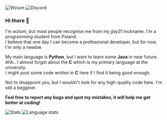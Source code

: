 ![Wzium](https://img.shields.io/badge/wzium-true-green) ![Discord](https://img.shields.io/badge/discord-jjay31%234857-%237289DA?logo=discord&logoColor=white)

### Hi there 👋

I'm *wzium*, but most people recognise me from my *jjay31* nickname. I'm a programming student from Poland.\
I believe that one day I can become a professional developer, but for now, I'm only a newbie.

My main language is **Python**, but I want to learn some **Java** in near future.\
Ahh.. I almost forgot about the **C** which is my primary language at the university.\
I might post some code written in **C** here if I find it being good enough.

Not to disappoint you, but I wouldn't look for any high-quality code here. I'm still a begginer. 

**Feel free to report any bugs and spot my mistakes, it will help me get better at coding!**

![Stats](https://github-readme-stats.vercel.app/api?username=wzium&show_icons=true&include_all_commits=true&count_private=true&hide_title=true)
![Language stats](https://github-readme-stats.vercel.app/api/top-langs/?username=wzium&layout=compact&hide=vbscript,tsql)
